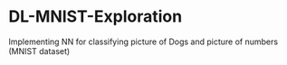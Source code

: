 # DL-MNIST-Exploration

Implementing NN for classifying picture of Dogs and picture of numbers (MNIST dataset)

